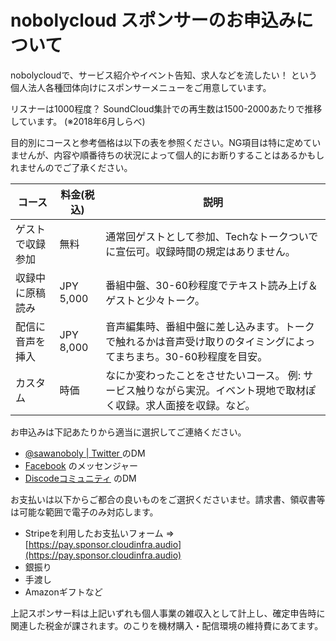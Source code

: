 # nobolycloud スポンサーのお申込みについて

nobolycloudで、サービス紹介やイベント告知、求人などを流したい！ という個人法人各種団体向けにスポンサーメニューをご用意しています。

リスナーは1000程度？ SoundCloud集計での再生数は1500-2000あたりで推移しています。 (※2018年6月しらべ)

目的別にコースと参考価格は以下の表を参照ください。NG項目は特に定めていませんが、内容や順番待ちの状況によって個人的にお断りすることはあるかもしれませんのでご了承ください。

|コース|料金(税込)|説明|
|----|-----|----|
|ゲストで収録参加 |無料 |通常回ゲストとして参加、Techなトークついでに宣伝可。収録時間の規定はありません。 |
|収録中に原稿読み |JPY 5,000 |番組中盤、30-60秒程度でテキスト読み上げ＆ゲストと少々トーク。 |
|配信に音声を挿入 |JPY 8,000 |音声編集時、番組中盤に差し込みます。トークで触れるかは音声受け取りのタイミングによってまちまち。30-60秒程度を目安。 |
|カスタム |時価 |なにか変わったことをさせたいコース。 例: サービス触りながら実況。イベント現地で取材ぽく収録。求人面接を収録。など。 |

お申込みは下記あたりから適当に選択してご連絡ください。

- [@sawanoboly | Twitter ](https://twitter.com/sawanoboly) のDM
- [Facebook](https://www.facebook.com/yukihiko.sawanobori) のメッセンジャー
- [Discodeコミュニティ](https://discord.gg/AxAwMER) のDM

お支払いは以下からご都合の良いものをご選択くださいませ。請求書、領収書等は可能な範囲で電子のみ対応します。

- Stripeを利用したお支払いフォーム => [https://pay.sponsor.cloudinfra.audio](https://pay.sponsor.cloudinfra.audio)
- 銀振り
- 手渡し
- Amazonギフトなど

上記スポンサー料は上記いずれも個人事業の雑収入として計上し、確定申告時に関連した税金が課されます。のこりを機材購入・配信環境の維持費にあてます。
